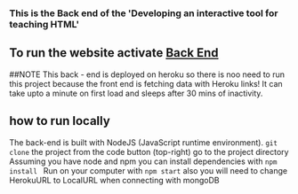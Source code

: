 ### This is the Back end of the 'Developing an interactive tool for teaching HTML'

## To run the website activate [Back End ][Back End Link]
[Back End Link]: https://calm-lake-25316.herokuapp.com/ "Back End Link"

##NOTE 
This back - end is deployed on heroku so there is noo need to run this project because
the front end is fetching data with Heroku links!
It can take upto a minute on first load and sleeps after 30 mins of inactivity.

## how to run locally 
The back-end is built with NodeJS (JavaScript runtime environment). 
`git clone` the project from the code button (top-right) go to the project directory 
Assuming you have node and npm you can install dependencies with `npm install `
Run on your computer with `npm start`
also you will need to change HerokuURL to LocalURL when connecting with mongoDB
